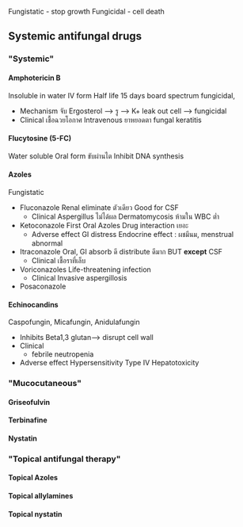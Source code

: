 Fungistatic - stop growth
Fungicidal - cell death

## Systemic antifungal drugs

### "Systemic"

#### Amphotericin B
Insoluble in water
IV form
Half life 15 days
board spectrum fungicidal, 
- Mechanism
	จับ Ergosterol --> รู --> K+ leak out cell --> fungicidal
- Clinical
	เชื้อฉวยโอกาศ
	Intravenous
	ยาหยอดตา fungal keratitis

#### Flucytosine (5-FC)
Water soluble
Oral form
ขับผ่านไต
Inhibit DNA synthesis

#### Azoles
Fungistatic
- Fluconazole Renal eliminate ตัวเดียว
	Good for CSF
	- Clinical
		Aspergillus ไม่ได้ผล
		Dermatomycosis
		ห้ามใน WBC ต่ำ
- Ketoconazole
	First Oral Azoles
	Drug interaction เยอะ
	- Adverse effect
		GI distress
		Endocrine effect : ผชมีนม,  menstrual abnormal
- Itraconazole
	Oral, GI absorb ดี
	distribute ดีมาก  BUT **except** CSF
	- Clinical
		เชื้อราที่เล็บ
- Voriconazoles
	Life-threatening infection
	- Clinical 
		Invasive aspergillosis
- Posaconazole

#### Echinocandins
Caspofungin, Micafungin, Anidulafungin
- Inhibits Beta1,3 glutan--> disrupt cell wall
- Clinical
	- febrile neutropenia
- Adverse effect
	Hypersensitivity Type IV
	Hepatotoxicity
	
### "Mucocutaneous"
#### Griseofulvin
#### Terbinafine
#### Nystatin

### "Topical antifungal therapy"
#### Topical Azoles
#### Topical allylamines
#### Topical nystatin